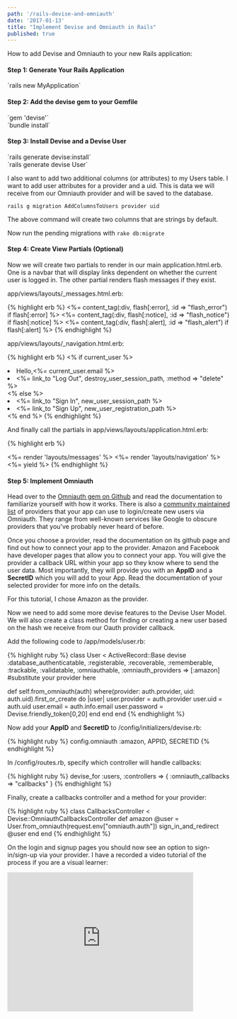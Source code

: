 ```yaml
---
path: '/rails-devise-and-omniauth'
date: '2017-01-13'
title: "Implement Devise and Omniauth in Rails"
published: true
---
```


How to add Devise and Omniauth to your new Rails application:

<h4>Step 1: Generate Your Rails Application</h4>
`rails new MyApplication`

<h4>Step 2: Add the devise gem to your Gemfile</h4>
`gem 'devise'`<br>
`bundle install`

<h4>Step 3: Install Devise and a Devise User</h4>
`rails generate devise:install`<br>
`rails generate devise User`<br>

I also want to add two additional columns (or attributes) to my Users table. I want to add user attributes for a provider and a uid. This is data we will receive from our Omniauth provider and will be saved to the database.<br>

`rails g migration AddColumnsToUsers provider uid`<br>

The above command will create two columns that are strings by default.

Now run the pending migrations with `rake db:migrate`

<h4>Step 4: Create View Partials (Optional)</h4>

Now we will create two partials to render in our main application.html.erb. One is a navbar that will display links dependent on whether the current user is logged in. The other partial renders flash messages if they exist.

app/views/layouts/_messages.html.erb:

{% highlight erb %}
<%= content_tag(:div, flash[:error], :id => "flash_error") if flash[:error] %>
<%= content_tag(:div, flash[:notice], :id => "flash_notice") if flash[:notice] %>
<%= content_tag(:div, flash[:alert], :id => "flash_alert") if flash[:alert] %>
{% endhighlight %}

app/views/layouts/_navigation.html.erb:

{% highlight erb %}
<% if current_user %>
  <li>Hello,<%= current_user.email %></li>
  <li><%= link_to "Log Out", destroy_user_session_path, :method => "delete" %></li>
<% else %>
  <li><%= link_to "Sign In", new_user_session_path %></li>
  <li><%= link_to "Sign Up", new_user_registration_path %></li>
<% end %>
{% endhighlight %}

And finally call the partials in app/views/layouts/application.html.erb:

{% highlight erb %}
<!DOCTYPE html>
<html>
  <head>
    <title>MyApplication</title>
  </head>
  <body>
    <%= render 'layouts/messages' %>
    <%= render 'layouts/navigation' %>
    <%= yield %>
  </body>
</html>
{% endhighlight %}

<h4>Step 5: Implement Omniauth</h4>

Head over to the <a href="https://github.com/omniauth/omniauth">Omniauth gem on Github</a> and read the documentation to familiarize yourself with how it works. There is also a <a href="https://github.com/omniauth/omniauth/wiki/List-of-Strategies">community maintained list</a> of providers that your app can use to login/create new users via Omniauth. They range from well-known services like Google to obscure providers that you've probably never heard of before.

Once you choose a provider, read the documentation on its github page and find out how to connect your app to the provider. Amazon and Facebook have developer pages that allow you to connect your app. You will give the provider a callback URL within your app so they know where to send the user data. Most importantly, they will provide you with an **AppID** and a **SecretID** which you will add to your App. Read the documentation of your selected provider for more info on the details.

For this tutorial, I chose Amazon as the provider.

Now we need to add some more devise features to the Devise User Model. We will also create a class method for finding or creating a new user based on the hash we receive from our Oauth provider callback.

Add the following code to /app/models/user.rb:

{% highlight ruby %}
class User < ActiveRecord::Base
  devise :database_authenticatable, :registerable,
         :recoverable, :rememberable, :trackable, :validatable,
     :omniauthable, :omniauth_providers => [:amazon]
     #substitute your provider here

  def self.from_omniauth(auth)
      where(provider: auth.provider, uid: auth.uid).first_or_create do |user|
        user.provider = auth.provider
        user.uid = auth.uid
        user.email = auth.info.email
        user.password = Devise.friendly_token[0,20]
      end
  end
end
{% endhighlight %}

Now add your **AppID** and **SecretID** to /config/initializers/devise.rb:

{% highlight ruby %}
config.omniauth :amazon, APPID, SECRETID
{% endhighlight %}

In /config/routes.rb, specify which controller will handle callbacks:

{% highlight ruby %}
devise_for :users, :controllers => { :omniauth_callbacks => "callbacks" }
{% endhighlight %}

Finally, create a callbacks controller and a method for your provider:

{% highlight ruby %}
class CallbacksController < Devise::OmniauthCallbacksController
    def amazon
        @user = User.from_omniauth(request.env["omniauth.auth"])
        sign_in_and_redirect @user
    end
end
{% endhighlight %}

On the login and signup pages you should now see an option to sign-in/sign-up via your provider. I have a recorded a video tutorial of the process if you are a visual learner:

<iframe width="420" height="315" src="http://www.youtube.com/embed/8DdlW-lzowA" frameborder="0" allowfullscreen>
</iframe>
